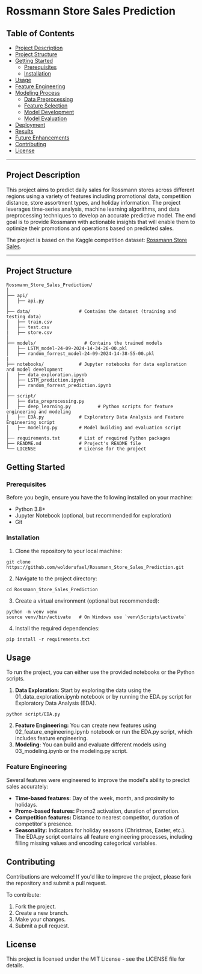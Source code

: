 # Rossmann Store Sales Prediction

## Table of Contents
- [Project Description](#project-description)
- [Project Structure](#project-structure)
- [Getting Started](#getting-started)
  - [Prerequisites](#prerequisites)
  - [Installation](#installation)
- [Usage](#usage)
- [Feature Engineering](#feature-engineering)
- [Modeling Process](#modeling-process)
  - [Data Preprocessing](#data-preprocessing)
  - [Feature Selection](#feature-selection)
  - [Model Development](#model-development)
  - [Model Evaluation](#model-evaluation)
- [Deployment](#deployment)
- [Results](#results)
- [Future Enhancements](#future-enhancements)
- [Contributing](#contributing)
- [License](#license)

---

## Project Description
This project aims to predict daily sales for Rossmann stores across different regions using a variety of features including promotional data, competition distance, store assortment types, and holiday information. The project leverages time-series analysis, machine learning algorithms, and data preprocessing techniques to develop an accurate predictive model. The end goal is to provide Rossmann with actionable insights that will enable them to optimize their promotions and operations based on predicted sales.

The project is based on the Kaggle competition dataset: [Rossmann Store Sales](https://www.kaggle.com/c/rossmann-store-sales).

---

## Project Structure
```plaintext
Rossmann_Store_Sales_Prediction/
│
├── api/ 
│   ├── api.py
│ 
├── data/                  # Contains the dataset (training and testing data)
│   ├── train.csv
│   ├── test.csv
|   ├── store.csv
│
├── models/                  # Contains the trained models
│   ├── LSTM_model-24-09-2024-14-34-26-00.pkl
│   ├── random_forrest_model-24-09-2024-14-38-55-00.pkl
|   
├── notebooks/             # Jupyter notebooks for data exploration and model development
│   ├── data_exploration.ipynb
│   ├── LSTM_prediction.ipynb
│   ├── random_forrest_prediction.ipynb 
│
├── script/  
│   ├── data_preprocessing.py
│   ├── deep_learning.py          # Python scripts for feature engineering and modeling
│   ├── EDA.py             # Exploratory Data Analysis and Feature Engineering script
│   ├── modeling.py        # Model building and evaluation script
│
├── requirements.txt       # List of required Python packages
├── README.md              # Project's README file
└── LICENSE                # License for the project

```
## Getting Started
### Prerequisites
Before you begin, ensure you have the following installed on your machine:

* Python 3.8+
* Jupyter Notebook (optional, but recommended for exploration)
* Git
### Installation
1. Clone the repository to your local machine:
```
git clone https://github.com/wolderufael/Rossmann_Store_Sales_Prediction.git

```
2. Navigate to the project directory:
```
cd Rossmann_Store_Sales_Prediction

```
3. Create a virtual environment (optional but recommended):
```
python -m venv venv
source venv/bin/activate   # On Windows use `venv\Scripts\activate`

```
4. Install the required dependencies:
```
pip install -r requirements.txt

```
## Usage
To run the project, you can either use the provided notebooks or the Python scripts.

1. **Data Exploration:** Start by exploring the data using the 01_data_exploration.ipynb notebook or by running the EDA.py script for Exploratory Data Analysis (EDA).
```
python script/EDA.py
```
2. **Feature Engineering:** You can create new features using 02_feature_engineering.ipynb notebook or run the EDA.py script, which includes feature engineering.
3. **Modeling:** You can build and evaluate different models using 03_modeling.ipynb or the modeling.py script.

### Feature Engineering
Several features were engineered to improve the model's ability to predict sales accurately:

* **Time-based features:** Day of the week, month, and proximity to holidays.
* **Promo-based features:** Promo2 activation, duration of promotion.
* **Competition features:** Distance to nearest competitor, duration of competitor's presence.
* **Seasonality:** Indicators for holiday seasons (Christmas, Easter, etc.).
The EDA.py script contains all feature engineering processes, including filling missing values and encoding categorical variables.

## Contributing
Contributions are welcome! If you'd like to improve the project, please fork the repository and submit a pull request.

To contribute:

1. Fork the project.
2. Create a new branch.
3. Make your changes.
4. Submit a pull request.

## License
This project is licensed under the MIT License - see the LICENSE file for details.